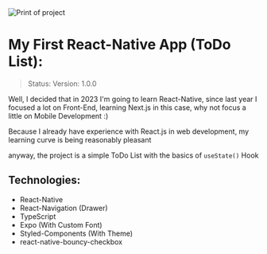 <img src="https://images2.imgbox.com/88/04/HwMhfMQC_o.png" alt="Print of project" >

# My First React-Native App (ToDo List):

> Status: Version: 1.0.0

Well, I decided that in 2023 I'm going to learn React-Native, since last year I focused a lot on Front-End, learning Next.js in this case, why not focus a little on Mobile Development :)

Because I already have experience with React.js in web development, my learning curve is being reasonably pleasant

anyway, the project is a simple ToDo List with the basics of <code>useState()</code> Hook

## Technologies:

- React-Native
- React-Navigation (Drawer)
- TypeScript
- Expo (With Custom Font)
- Styled-Components (With Theme)
- react-native-bouncy-checkbox